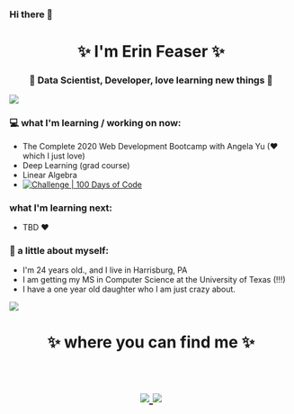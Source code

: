 ### Hi there 👋

<h1 align="center"> ✨ I'm Erin Feaser ✨ </h1>
<h3 align="center">🚀 Data Scientist, Developer, love learning new things 🚀</h3>

<img src="https://yata-apix-a9caea66-ad78-425f-aa08-e292558ebb65.lss.locawebcorp.com.br/b7c7dbff38ae4f419c94ce8d2254b9d9.png"> 

### 💻 what I'm learning / working on now:
- The Complete 2020 Web Development Bootcamp with Angela Yu (❤ which I just love)
- Deep Learning (grad course)
- Linear Algebra
- [![Challenge | 100 Days of Code](https://img.shields.io/static/v1?label=Challenge&labelColor=384357&message=100%20Days%20of%20Code&color=00b4ee&style=for-the-badge&link=https://www.100daysofcode.com)](https://www.100daysofcode.com)


### what I'm learning next:
- TBD ❤

### 👧 a little about myself:
- I'm 24 years old., and I live in Harrisburg, PA
- I am getting my MS in Computer Science at the University of Texas (!!!)
- I have a one year old daughter who I am just crazy about.

<img src="https://yata-apix-a9caea66-ad78-425f-aa08-e292558ebb65.lss.locawebcorp.com.br/b7c7dbff38ae4f419c94ce8d2254b9d9.png"> 

<h1 align="center">
✨ where you can find me ✨
  
  <p align="center"><br/>
   <a href="https://www.linkedin.com/in/erin-feaser-furr/">
    <img src="https://img.shields.io/badge/linkedin-erin-feaser-furr">
  </a>
  
  <a href="https://www.instagram.com/erinkf311/">
    <img src="https://img.shields.io/badge/instagram-erinkf311">
  </a>
</p>
</h1>
